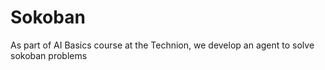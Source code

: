 # Sokoban
As part of AI Basics course at the Technion, we develop an agent to solve sokoban problems
